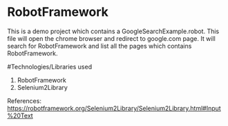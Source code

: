 # RobotFramework
This is a demo project which contains a GoogleSearchExample.robot. This file will open the chrome browser
and redirect to google.com page. It will search for RobotFramework and list all the pages 
which contains RobotFramework.

#Technologies/Libraries used
1. RobotFramework
2. Selenium2Library

References:
https://robotframework.org/Selenium2Library/Selenium2Library.html#Input%20Text

